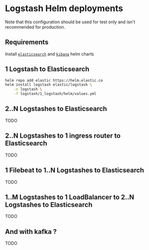 # Logstash Helm deployments

Note that this configuration should be used for test only and isn't recommended
for production.

## Requirements

Install [`elasticsearch`]() and [`kibana`]() helm charts

## 1 Logstash to Elasticsearch

```sh
helm repo add elastic https://helm.elastic.co
helm install logstash elastic/logstash \
    -n logstash \
    -f logstash/1_logstash/helm/values.yml
```

## 2..N Logstashes to Elasticsearch
TODO

## 2..N Logstashes to 1 ingress router to Elasticsearch
TODO

## 1 Filebeat to 1..N Logstashes to Elasticsearch
TODO

## 1..M Logstashes to 1 LoadBalancer to 2..N Logstashes to Elasticsearch
TODO

## And with kafka ?
TODO